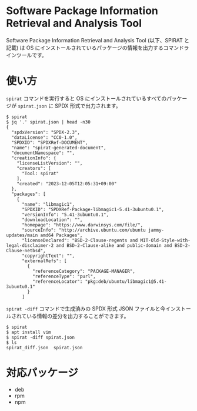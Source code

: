 # Software Package Information Retrieval and Analysis Tool
Software Package Information Retrieval and Analysis Tool (以下、SPIRAT と記載) は OS にインストールされているパッケージの情報を出力するコマンドラインツールです。

# 使い方
`spirat` コマンドを実行すると OS にインストールされているすべてのパッケージが `spirat.json` に SPDX 形式で出力されます。

```shell
$ spirat
$ jq '.' spirat.json | head -n30
{
  "spdxVersion": "SPDX-2.3",
  "dataLicense": "CC0-1.0",
  "SPDXID": "SPDXRef-DOCUMENT",
  "name": "spirat-generated-document",
  "documentNamespace": "",
  "creationInfo": {
    "licenseListVersion": "",
    "creators": [
      "Tool: spirat"
    ],
    "created": "2023-12-05T12:05:31+09:00"
  },
  "packages": [
    {
      "name": "libmagic1",
      "SPDXID": "SPDXRef-Package-libmagic1-5.41-3ubuntu0.1",
      "versionInfo": "5.41-3ubuntu0.1",
      "downloadLocation": "",
      "homepage": "https://www.darwinsys.com/file/",
      "sourceInfo": "http://archive.ubuntu.com/ubuntu jammy-updates/main amd64 Packages",
      "licenseDeclared": "BSD-2-Clause-regents and MIT-Old-Style-with-legal-disclaimer-2 and BSD-2-Clause-alike and public-domain and BSD-2-Clause-netbsd",
      "copyrightText": "",
      "externalRefs": [
        {
          "referenceCategory": "PACKAGE-MANAGER",
          "referenceType": "purl",
          "referenceLocator": "pkg:deb/ubuntu/libmagic1@5.41-3ubuntu0.1"
        }
      ]
```

`spirat -diff` コマンドで生成済みの SPDX 形式 JSON ファイルと今インストールされている情報の差分を出力することができます。

```shell
$ spirat
$ apt install vim
$ spirat -diff spirat.json
$ ls
spirat_diff.json  spirat.json
```

# 対応パッケージ
- deb
- rpm
- npm
